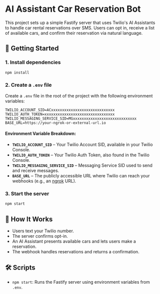 # AI Assistant Car Reservation Bot

This project sets up a simple Fastify server that uses Twilio's AI Assistants to handle car rental reservations over SMS. Users can opt in, receive a list of available cars, and confirm their reservation via natural language.

## 🚀 Getting Started

### 1. Install dependencies

```bash
npm install
```

### 2. Create a `.env` file

Create a `.env` file in the root of the project with the following environment variables:

```env
TWILIO_ACCOUNT_SID=ACxxxxxxxxxxxxxxxxxxxxxxxxxxxxx
TWILIO_AUTH_TOKEN=xxxxxxxxxxxxxxxxxxxxxxxxxxxxxxxx
TWILIO_MESSAGING_SERVICE_SID=MGxxxxxxxxxxxxxxxxxxxxxxxxxxxxx
BASE_URL=https://your-ngrok-or-external-url.io
```

#### Environment Variable Breakdown:

* **`TWILIO_ACCOUNT_SID`** – Your Twilio Account SID, available in your Twilio Console.
* **`TWILIO_AUTH_TOKEN`** – Your Twilio Auth Token, also found in the Twilio Console.
* **`TWILIO_MESSAGING_SERVICE_SID`** – Messaging Service SID used to send and receive messages.
* **`BASE_URL`** – The publicly accessible URL where Twilio can reach your webhooks (e.g., an [ngrok](https://ngrok.com/) URL).

### 3. Start the server

```bash
npm start
```

## 📱 How It Works

* Users text your Twilio number.
* The server confirms opt-in.
* An AI Assistant presents available cars and lets users make a reservation.
* The webhook handles reservations and returns a confirmation.

## 🛠 Scripts

* `npm start`: Runs the Fastify server using environment variables from `.env`.

